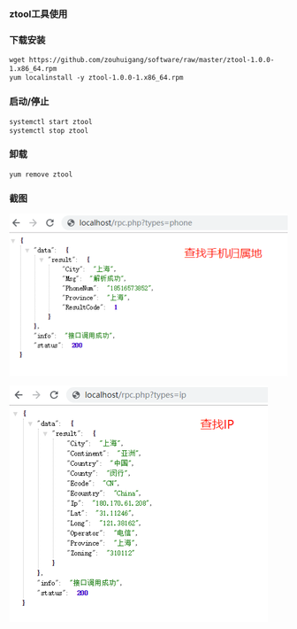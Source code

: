 ### ztool工具使用

### 下载安装

	wget https://github.com/zouhuigang/software/raw/master/ztool-1.0.0-1.x86_64.rpm
	yum localinstall -y ztool-1.0.0-1.x86_64.rpm


### 启动/停止

	systemctl start ztool
	systemctl stop ztool

### 卸载

	yum remove ztool


### 截图

![./images/phone.png](./images/phone.png)

![./images/phone.png](./images/ip.png)

	